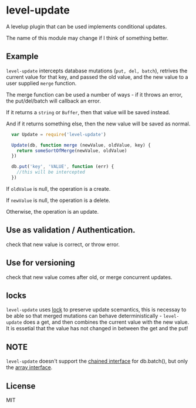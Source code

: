 # level-update

A levelup plugin that can be used implements conditional updates.

The name of this module may change if I think of something better.

## Example

`level-update` intercepts database mutations (`put, del, batch`),
retrives the current value for that key, and passed the old value,
and the new value to a user supplied `merge` function.

The merge function can be used a number of ways - if it throws an error,
the put/del/batch will callback an error.

If it returns a `string` or `Buffer`, then that value will be saved instead.

And if it returns something else, then the new value will be saved as normal.

``` js
  var Update = require('level-update')

  Update(db, function merge (newValue, oldValue, key) {
    return someSortOfMerge(newValue, oldValue)
  })

  db.put('key', 'VALUE', function (err) {
    //this will be intercepted
  })
```

If `oldValue` is null, the operation is a create.

If `newValue` is null, the operation is a delete.

Otherwise, the operation is an update.

## Use as validation / Authentication.

check that new value is correct, or throw error.

## Use for versioning

check that new value comes after old, or merge concurrent updates.

## locks

`level-update` uses [lock](https://github.com/dominictarr/lock) to preserve 
update scemantics, this is necessay to be able so that merged mutations can
behave deterministically - `level-update` does a get, and then combines the
current value with the new value. It is essetial that the value has not 
changed in between the get and the put!

## NOTE

`level-update` doesn't support the [chained interface](https://github.com/rvagg/node-levelup#dbbatch-chained-form) for db.batch(), but only the [array interface](https://github.com/rvagg/node-levelup#dbbatcharray-options-callback-array-form).

## License

MIT
